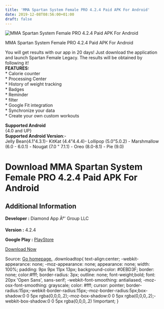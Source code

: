 ```yaml
---
title: 'MMA Spartan System Female PRO 4.2.4 Paid APK For Android'
date: 2019-12-08T08:56:00+01:00
draft: false
---
```


![MMA Spartan System Female PRO 4.2.4 Paid APK For Android](https://i1.wp.com/apkhome.net/wp-content/uploads/2019/11/MMA-Spartan-System-Female-PRO-4.2.4-Paid.png "MMA Spartan System Female PRO 4.2.4 Paid APK For Android")

  

MMA Spartan System Female PRO 4.2.4 Paid APK For Android

You will get results with our app in 20 days! Just download the application and launch Spartan Female Legacy. The results will be obtained by following it!  
**FEATURES:**  
\* Calorie counter  
\* Processing Center  
\* History of weight tracking  
\* Badges  
\* Reminder  
\* filter  
\* Google Fit integration  
\* Synchronize your data  
\* Create your own custom workouts

**Supported Android**  
{4.0 and UP}  
**Supported Android Version**:-  
Jelly Bean(4.1"4.3.1)- KitKat (4.4"4.4.4)- Lollipop (5.0"5.0.2) - Marshmallow (6.0 - 6.0.1) - Nougat (7.0 " 7.1.1) - Oreo (8.0-8.1) - Pie (9.0)

Download MMA Spartan System Female PRO 4.2.4 Paid APK For Android
=================================================================

Additional Information
----------------------

**Developer :** Diamond App Ã°' Group LLC

**Version :** 4.2.4

**Google Play :** [PlayStore](https://play.google.com/store/apps/details?id=com.mma.women.pro&hl=en)

  

[Download Now](https://store4app.co/post/mma-spartan-system-female-pro-4-2-4-paid-apk-for-android_1574940262)

  
Source: [Go homepage.](https://store4app.co/post/mma-spartan-system-female-pro-4-2-4-paid-apk-for-android_1574940262) .downloadtop{ text-align:center; -webkit-appearance: none; -moz-appearance: none; appearance: none; width: 100%; padding: 9px 9px 11px 13px; background-color: #0EBD3F; border: none; color:#fff; border-radius: 3px; outline: none; font-weight;bold; font: 20px 'Open Sans', sans-serif; -webkit-font-smoothing: antialiased; -moz-osx-font-smoothing: grayscale; color: #fff; cursor: pointer; border-radius:15px;-webkit-border-radius:15px;-moz-border-radius:5px;box-shadow:0 0 5px rgba(0,0,0,.2);-moz-box-shadow:0 0 5px rgba(0,0,0,.2);-webkit-box-shadow:0 0 5px rgba(0,0,0,.2) !important; }